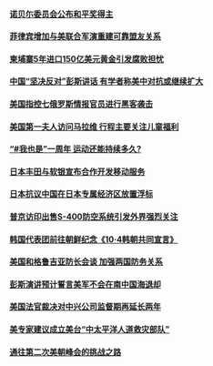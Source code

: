 #### [诺贝尓委员会公布和平奖得主](../pages/z__yoerrvp/4600925.md?t=10051115?t=10051046?t=10051040) 

#### [菲律宾增加与美联合军演重建可靠盟友关系](../pages/z__yoerrvp/4600874.md?t=10051115?t=10051046?t=10051040) 

#### [柬埔寨5年进口150亿美元黄金引发腐败担忧](../pages/z__yoerrvp/4600856.md?t=10051115?t=10051046?t=10051040) 

#### [中国“坚决反对”彭斯讲话 有学者称美中对抗或继续扩大](../pages/z__yoerrvp/4600833.md?t=10051115?t=10051046?t=10051040) 

#### [美国指控七俄罗斯情报官员进行黑客袭击](../pages/z__yoerrvp/4600220.md?t=10051115?t=10051046?t=10051040) 

#### [美国第一夫人访问马拉维  行程主要关注儿童福利](../pages/z__yoerrvp/4600170.md?t=10051115?t=10051046?t=10051040) 

#### [“#我也是”一周年 运动还能持续多久?](../pages/z__yoerrvp/4599898.md?t=10051115?t=10051046?t=10051040) 

#### [日本丰田与软银宣布合作开发移动服务](../pages/z__yoerrvp/4599729.md?t=10051115?t=10051046?t=10051040) 

#### [日本抗议中国在日本专属经济区放置浮标](../pages/z__yoerrvp/4599719.md?t=10051115?t=10051046?t=10051040) 

#### [普京访印出售S-400防空系统引发外界强烈关注](../pages/z__yoerrvp/4599481.md?t=10051115?t=10051046?t=10051040) 

#### [韩国代表团前往朝鲜纪念《10·4韩朝共同宣言》](../pages/z__yoerrvp/4599340.md?t=10051115?t=10051046?t=10051040) 

#### [美国和格鲁吉亚防长会谈 加强两国防务关系](../pages/z__yoerrvp/4599231.md?t=10051115?t=10051046?t=10051040) 

#### [彭斯演讲预计誓言美军不会在南中国海退却](../pages/z__yoerrvp/4599230.md?t=10051115?t=10051046?t=10051040) 

#### [美国法官裁决对中兴公司监督期再延长两年](../pages/z__yoerrvp/4599180.md?t=10051115?t=10051046?t=10051040) 

#### [美专家建议成立美台“中太平洋人道救灾部队” ](../pages/z__yoerrvp/4599125.md?t=10051115?t=10051046?t=10051040) 

#### [通往第二次美朝峰会的挑战之路](../pages/z__yoerrvp/4598718.md?t=10051115?t=10051046?t=10051040) 

